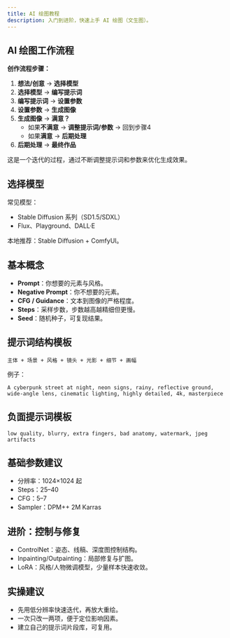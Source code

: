 ```yaml
---
title: AI 绘图教程
description: 入门到进阶，快速上手 AI 绘图（文生图）。
---
```


## AI 绘图工作流程

**创作流程步骤：**

1. **想法/创意** → **选择模型**
2. **选择模型** → **编写提示词**
3. **编写提示词** → **设置参数**
4. **设置参数** → **生成图像**
5. **生成图像** → **满意？**
   - 如果**不满意** → **调整提示词/参数** → 回到步骤4
   - 如果**满意** → **后期处理**
6. **后期处理** → **最终作品**

这是一个迭代的过程，通过不断调整提示词和参数来优化生成效果。

## 选择模型

常见模型：

- Stable Diffusion 系列（SD1.5/SDXL）
- Flux、Playground、DALL·E

本地推荐：Stable Diffusion + ComfyUI。

## 基本概念

- **Prompt**：你想要的元素与风格。
- **Negative Prompt**：你不想要的元素。
- **CFG / Guidance**：文本到图像的严格程度。
- **Steps**：采样步数，步数越高越精细但更慢。
- **Seed**：随机种子，可复现结果。

## 提示词结构模板

```
主体 + 场景 + 风格 + 镜头 + 光影 + 细节 + 画幅
```

例子：

```
A cyberpunk street at night, neon signs, rainy, reflective ground,
wide-angle lens, cinematic lighting, highly detailed, 4k, masterpiece
```

## 负面提示词模板

```
low quality, blurry, extra fingers, bad anatomy, watermark, jpeg artifacts
```

## 基础参数建议

- 分辨率：1024×1024 起
- Steps：25–40
- CFG：5–7
- Sampler：DPM++ 2M Karras

## 进阶：控制与修复

- ControlNet：姿态、线稿、深度图控制结构。
- Inpainting/Outpainting：局部修复与扩图。
- LoRA：风格/人物微调模型，少量样本快速收敛。

## 实操建议

- 先用低分辨率快速迭代，再放大重绘。
- 一次只改一两项，便于定位影响因素。
- 建立自己的提示词片段库，可复用。

